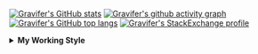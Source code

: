 <!--
**Gravifer/Gravifer** is a ✨ _special_ ✨ repository because its `README.md` (this file) appears on your GitHub profile.

Here are some ideas to get you started:

- 🔭 I’m currently working on ...
- 🌱 I’m currently learning ...
- 👯 I’m looking to collaborate on ...
- 🤔 I’m looking for help with ...
- 💬 Ask me about ...
- 📫 How to reach me: ...
- 😄 Pronouns: ...
- ⚡ Fun fact: ...
-->

<!-- ![Metrics](https://github.com/my-github-user/my-github-user/blob/main/github-metrics.svg) -->

<!-- [![Gravifer's GitHub Streak](https://github-readme-streak-stats.herokuapp.com/?user=Gravifer&theme=default&background=ffffff0a&border=00000000&stroke=80808080&currStreakNum=808080&sideNums=808080&sideLabels=808080&dates=808080)](https://github.com/DenverCoder1/github-readme-streak-stats) -->
<!-- [![Contribution Stats](https://github-contribution-stats.vercel.app/api/?username=Gravifer)](https://github.com/LordDashMe/github-contribution-stats/)  -->
[![Gravifer's GitHub stats](https://github-readme-stats.vercel.app/api?username=Gravifer&theme=default&bg_color=ffffff0a&text_color=808080&hide_border=true&show_icons=true&count_private=true)](https://github.com/anuraghazra/github-readme-stats)
[![Gravifer's github activity graph](https://activity-graph.herokuapp.com/graph?username=Gravifer&bg_color=ffffff0a&color=3080ed&line=5094f0&point=4d72f2&hide_border=true)](https://github.com/ashutosh00710/github-readme-activity-graph)
[![Gravifer's GitHub top langs](https://github-readme-stats.vercel.app/api/top-langs/?username=Gravifer&theme=default&bg_color=ffffff0a&text_color=808080&hide_border=true&show_icons=true&count_private=true&layout=compact)](https://github.com/anuraghazra/github-readme-stats)
[![Gravifer's StackExchange profile](https://stackexchange.com/users/flair/18316138.png?theme=clean)](https://mathematica.stackexchange.com/users/72025)
<!-- [![Visitors](https://visitor-badge.glitch.me/badge?page_id=Gravifer.Gravifer)](https://github.com/Gravifer/) -->

<details>
  <summary>
    <strong>My Working Style</strong><!--<a href="https://wakatime.com/badge/github/Gravifer/Gravifer"><img src="https://wakatime.com/badge/github/Gravifer/Gravifer.svg" alt="time tracker"></a>-->
  </summary>

[![time tracker](https://wakatime.com/badge/github/Gravifer/Gravifer.svg)](https://wakatime.com/badge/github/Gravifer/Gravifer)
<!--START_SECTION:waka-->
![Profile Views](http://img.shields.io/badge/Profile%20Views-23-blue)

![Lines of code](https://img.shields.io/badge/From%20Hello%20World%20I%27ve%20Written-815720%20lines%20of%20code-blue)

**I'm an Early 🐤** 

```text
🌞 Morning    33 commits     ████░░░░░░░░░░░░░░░░░░░░░   18.44% 
🌆 Daytime    83 commits     ███████████░░░░░░░░░░░░░░   46.37% 
🌃 Evening    46 commits     ██████░░░░░░░░░░░░░░░░░░░   25.7% 
🌙 Night      17 commits     ██░░░░░░░░░░░░░░░░░░░░░░░   9.5%

```


📊 **This Week I Spent My Time On** 

```text
💬 Programming Languages: 
Browsing                 35 hrs 13 mins      ██████████████░░░░░░░░░░░   58.13% 
Julia                    18 hrs 45 mins      ███████░░░░░░░░░░░░░░░░░░   30.95% 
Markdown                 3 hrs 18 mins       █░░░░░░░░░░░░░░░░░░░░░░░░   5.46% 
Other                    2 hrs 2 mins        ░░░░░░░░░░░░░░░░░░░░░░░░░   3.36% 
YAML                     21 mins             ░░░░░░░░░░░░░░░░░░░░░░░░░   0.6%

🔥 Editors: 
Browser                  35 hrs 16 mins      ██████████████░░░░░░░░░░░   58.19% 
VS Code                  23 hrs 28 mins      █████████░░░░░░░░░░░░░░░░   38.74% 
Word                     1 hr 22 mins        ░░░░░░░░░░░░░░░░░░░░░░░░░   2.27% 
Powerpoint               29 mins             ░░░░░░░░░░░░░░░░░░░░░░░░░   0.8%

🐱‍💻 Projects: 
CFD2021-G4-Projects      55 hrs 26 mins      ██████████████████████░░░   91.47% 
wakatime-config          1 hr 48 mins        ░░░░░░░░░░░░░░░░░░░░░░░░░   2.99% 
Unknown Project          1 hr 44 mins        ░░░░░░░░░░░░░░░░░░░░░░░░░   2.87% 
CFD_Julia                37 mins             ░░░░░░░░░░░░░░░░░░░░░░░░░   1.04% 
emails                   26 mins             ░░░░░░░░░░░░░░░░░░░░░░░░░   0.72%

💻 Operating System: 
Windows                  60 hrs 36 mins      █████████████████████████   100.0%

```

**I Mostly Code in Mathematica** 

```text
Mathematica              7 repos             ████████████░░░░░░░░░░░░░   50.0% 
TeX                      2 repos             ███░░░░░░░░░░░░░░░░░░░░░░   14.29% 
MATLAB                   2 repos             ███░░░░░░░░░░░░░░░░░░░░░░   14.29% 
Assembly                 1 repo              █░░░░░░░░░░░░░░░░░░░░░░░░   7.14% 
Python                   1 repo              █░░░░░░░░░░░░░░░░░░░░░░░░   7.14%

```



<!--END_SECTION:waka-->
</details>
